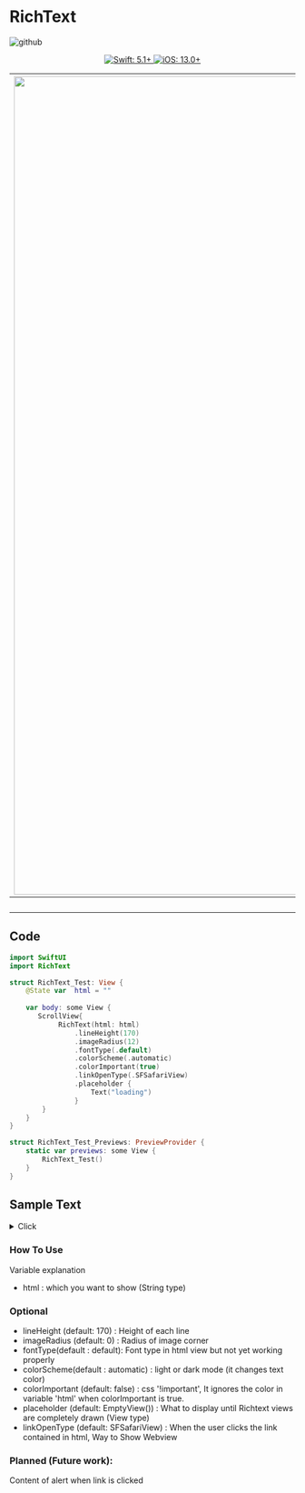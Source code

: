 # RichText
![github](https://user-images.githubusercontent.com/73557895/128497417-52d47524-05bf-48af-ae0a-e0cdffdbedf5.png)


<p align="center">
    <a href="https://swift.org/">
        <img src="https://img.shields.io/badge/Swift-5.1+-F05138?labelColor=303840" alt="Swift: 5.1+">
    </a>
    <a href="https://www.apple.com/ios/">
        <img src="https://img.shields.io/badge/iOS-13.0+-007AFF?labelColor=303840" alt="iOS: 13.0+">
    </a>
</p>


| <img width="1440" alt="스크린샷 2021-08-28 오전 12 14 09" src="https://user-images.githubusercontent.com/73557895/131149958-bbc28435-02e2-4a02-8ad5-43627cd333e0.png"> 	| <img width="1440" alt="스크린샷 2021-08-28 오전 12 13 59" src="https://user-images.githubusercontent.com/73557895/131149926-211e2111-6d6e-4aac-94b8-44c7230b6244.png"> 	|
|:--------------------------------------------------------------------------------------------------------------------------------------------------------------------:	|:------------------------------------------------------------------------------------------------------------------------------:	|
| LightMode                                                                                                                                                                 	| DarkMode                                                                                                                        	|                   





## Code
```swift
import SwiftUI
import RichText

struct RichText_Test: View {
    @State var  html = ""
    
    var body: some View {
       ScrollView{
            RichText(html: html)
                .lineHeight(170)
                .imageRadius(12)
                .fontType(.default)
                .colorScheme(.automatic)
                .colorImportant(true)
                .linkOpenType(.SFSafariView)
                .placeholder {
                    Text("loading")
                }
        }
    }
}

struct RichText_Test_Previews: PreviewProvider {
    static var previews: some View {
        RichText_Test()
    }
}

```
## Sample Text
<details>
<summary>Click</summary>
<div markdown="1">

```swift
import SwiftUI
import RichText

struct RichText_Test: View {
    @State var  html = """
        <h1>Non quam nostram quidem, inquit Pomponius iocans;</h1>
        
        <img src = "https://user-images.githubusercontent.com/73557895/126889699-a735f993-2d95-4897-ae40-bcb932dc23cd.png">
        

        <p>Lorem ipsum dolor sit amet, consectetur adipiscing elit. Quis istum dolorem timet? Sit sane ista voluptas. Quis est tam dissimile homini. Duo Reges: constructio interrete. <i>Quam illa ardentis amores excitaret sui! Cur tandem?</i> </p>

        <dl>
            <dt><dfn>Avaritiamne minuis?</dfn></dt>
            <dd>Placet igitur tibi, Cato, cum res sumpseris non concessas, ex illis efficere, quod velis?</dd>
            <dt><dfn>Immo videri fortasse.</dfn></dt>
            <dd>Quae qui non vident, nihil umquam magnum ac cognitione dignum amaverunt.</dd>
            <dt><dfn>Si longus, levis.</dfn></dt>
            <dd>Ita ne hoc quidem modo paria peccata sunt.</dd>
        </dl>


        <ol>
            <li>Possumusne ergo in vita summum bonum dicere, cum id ne in cena quidem posse videamur?</li>
            <li>Placet igitur tibi, Cato, cum res sumpseris non concessas, ex illis efficere, quod velis?</li>
            <li>Unum nescio, quo modo possit, si luxuriosus sit, finitas cupiditates habere.</li>
        </ol>


        <blockquote cite="http://loripsum.net">
            Aristoteles, Xenocrates, tota illa familia non dabit, quippe qui valitudinem, vires, divitias, gloriam, multa alia bona esse dicant, laudabilia non dicant.
        </blockquote>


        <p>Scrupulum, inquam, abeunti; Conferam tecum, quam cuique verso rem subicias; Audeo dicere, inquit. Maximus dolor, inquit, brevis est. Nos commodius agimus. </p>

        <ul>
            <li>Cur igitur, inquam, res tam dissimiles eodem nomine appellas?</li>
            <li>Omnia peccata paria dicitis.</li>
        </ul>


        <h2>Laboro autem non sine causa;</h2>

        <p>Itaque contra est, ac dicitis; <code>Illa argumenta propria videamus, cur omnia sint paria peccata.</code> </p>

        <pre>Nunc dicam de voluptate, nihil scilicet novi, ea tamen, quae
        te ipsum probaturum esse confidam.

        Sin est etiam corpus, ista explanatio naturae nempe hoc
        effecerit, ut ea, quae ante explanationem tenebamus,
        relinquamus.
        </pre>



        """
    
    var body: some View {
        ScrollView{
            RichText(html: html)
                .lineHeight(170)
                .imageRadius(12)
                .fontType(.default)
                .colorScheme(.automatic)
                .colorImportant(true)
                .linkOpenType(.SFSafariView)
                .placeholder {
                    Text("loading")
                }
        }
    }
}

struct RichText_Test_Previews: PreviewProvider {
    static var previews: some View {
        RichText_Test()
    }
}
    
```
  
 </div>
</details>


### How To Use

Variable explanation

 - html : which you want to show (String type)   

### Optional
 - lineHeight (default: 170) : Height of each line  
 - imageRadius (default: 0)  : Radius of image corner 
 - fontType(default : default): Font type in html view but not yet working properly
 - colorScheme(default : automatic) : light or dark mode (it changes text color) 
 - colorImportant (default: false) : css '!important', It ignores the color in variable 'html' when colorImportant is true.
 - placeholder (default: EmptyView()) : What to display until Richtext views are completely drawn (View type)
 - linkOpenType (default: SFSafariView) : When the user clicks the link contained in html, Way to Show Webview

### Planned (Future work): 

Content of alert when link is clicked



